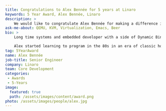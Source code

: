 ```yaml
---
title: Congratulations to Alex Bennée for 5 years at Linaro
keywords: 5 Year Award, Alex Bennée, Linaro
description: >
    We would like to congratulate Alex Bennée for making a difference in open source at Linaro for 5 years.
ask-me-about: QEMU, KVM, Virtualization, Emacs, Beer
bio: >
    Long time systems and embedded developer with a side of Dynamic Binary Translation.

    Alex started learning to program in the 80s in an era of classic home computers that allowed you to get down and dirty at the system level. After graduating with a degree in Chemistry he's worked on a variety of projects including Fruit Machines, Line Cards, CCTV recorders and point-to-multipoint wireless microwave systems. Since the turn of the century his primary focus has been working with FLOSS platforms, especially Linux. An alumni of Transitive he has a broad experience of cross-platform virtualization as well as a strong background in telecommunications and networking. A keen Emacs user he will happily answer questions and proselytise for the One True Editor (tm).
tag: 5YearAward
name: Alex Bennée
job-title: Senior Engineer
company: Linaro
team: Core Development
categories:
 - Awards
 - 5-Years
image:
  featured: true
  path: /assets/images/content/award.png
photo: /assets/images/people/alex.jpg
---
```

